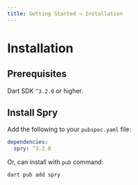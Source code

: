 ```yaml
---
title: Getting Started → Installation
---
```


# Installation

## Prerequisites

Dart SDK `^3.2.0` or higher.

## Install Spry

Add the following to your `pubspec.yaml` file:

```yaml
dependencies:
  spry: ^3.2.0
```

Or, can install with `pub` command:

```bash
dart pub add spry
```

